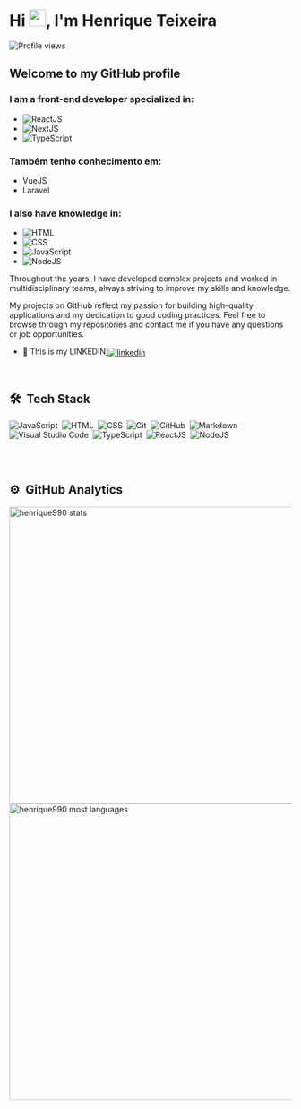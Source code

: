 
<!-- <img align="right" height="590em" src="https://raw.githubusercontent.com/gist/Henrique990/75659a13a7df77d0da5a2bef4565fe61/raw/72b333c45afddc136af264e7055108269632ee6f/henriquecard.svg"/> -->
<h1 align="left">Hi <img src="https://raw.githubusercontent.com/kaueMarques/kaueMarques/master/hi.gif" width="30px">, I'm Henrique Teixeira</h1>
<p align="left"> <img src="https://komarev.com/ghpvc/?username=henrique990&color=yellow" alt="Profile views" /> </p>
<h2>Welcome to my GitHub profile</h2>
<h3>I am a front-end developer specialized in:</h3>

* ![ReactJS](https://img.shields.io/badge/-ReactJS-05122A?style=flat&logo=react)&nbsp;
* ![NextJS](https://img.shields.io/badge/-NextJS-05122A?style=flat&logo=next.js)&nbsp;
* ![TypeScript](https://img.shields.io/badge/-TypeScript-05122A?style=flat&logo=typescript)&nbsp;
<h3>Também tenho conhecimento em:</h3>

* VueJS
* Laravel
<h3>I also have knowledge in:</h3>

* ![HTML](https://img.shields.io/badge/-HTML-05122A?style=flat&logo=HTML5)&nbsp;
* ![CSS](https://img.shields.io/badge/-CSS-05122A?style=flat&logo=CSS3&logoColor=1572B6)&nbsp;
* ![JavaScript](https://img.shields.io/badge/-JavaScript-05122A?style=flat&logo=javascript)&nbsp;
* ![NodeJS](https://img.shields.io/badge/-NodeJS-05122A?style=flat&logo=node.js)&nbsp;
<p>Throughout the years, I have developed complex projects and worked in multidisciplinary teams, always striving to improve my skills and knowledge.</p>

<p>My projects on GitHub reflect my passion for building high-quality applications and my dedication to good coding practices. Feel free to browse through my repositories and contact me if you have any questions or job opportunities.</p>

- 🔭 This is my LINKEDIN<a href="https://linkedin.com/in/henrique990" target="_blank">
  <img align="center" src="https://img.shields.io/badge/-Henrique-05122A?style=flat&logo=linkedin" alt="linkedin"/>
</a>

<!-- - 👨‍💻 All of my projects are available at [My Projects](https://henrique-portifolio.com/) -->
<!--
- ▶️ 

- 💬

- ⚡ 
-->
<br>

## 🛠 &nbsp;Tech Stack

![JavaScript](https://img.shields.io/badge/-JavaScript-05122A?style=flat&logo=javascript)&nbsp;
![HTML](https://img.shields.io/badge/-HTML-05122A?style=flat&logo=HTML5)&nbsp;
![CSS](https://img.shields.io/badge/-CSS-05122A?style=flat&logo=CSS3&logoColor=1572B6)&nbsp;
![Git](https://img.shields.io/badge/-Git-05122A?style=flat&logo=git)&nbsp;
![GitHub](https://img.shields.io/badge/-GitHub-05122A?style=flat&logo=github)&nbsp;
![Markdown](https://img.shields.io/badge/-Markdown-05122A?style=flat&logo=markdown)&nbsp;
![Visual Studio Code](https://img.shields.io/badge/-Visual%20Studio%20Code-05122A?style=flat&logo=visual-studio-code&logoColor=007ACC)&nbsp;
![TypeScript](https://img.shields.io/badge/-TypeScript-05122A?style=flat&logo=typescript)&nbsp;
![ReactJS](https://img.shields.io/badge/-ReactJS-05122A?style=flat&logo=react)&nbsp;
![NodeJS](https://img.shields.io/badge/-NodeJS-05122A?style=flat&logo=node.js)&nbsp;




<br><br>

## ⚙️ &nbsp;GitHub Analytics

<p align="left">
<img width="530em" src="https://github-readme-stats.vercel.app/api?username=henrique990&show_icons=true&theme=vision-friendly-dark" alt="henrique990 stats"/>
<img width="530em" src="https://github-readme-stats.vercel.app/api/top-langs/?username=henrique990&layout=compact&theme=vision-friendly-dark" alt="henrique990 most languages"/>
</p>

<br><br>



